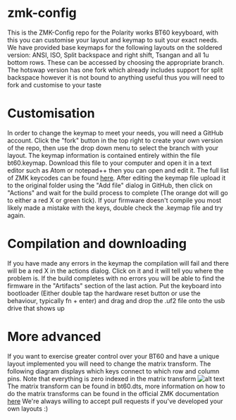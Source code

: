 # zmk-config
This is the ZMK-Config repo for the Polarity works BT60 keyyboard, with this you can customise your layout and keymap to suit your exact needs.
We have provided base keymaps for the following layouts on the soldered version: ANSI, ISO, Split backspace and right shift, Tsangan and all 1u bottom rows. These can be accessed by choosing the appropriate branch. The hotswap version has one fork which already includes support for split backspace however it is not bound to anything useful thus you will need to fork and customise to your taste

# Customisation
In order to change the keymap to meet your needs, you will need a GitHub account. Click the "fork" button in the top right to create your own version of the repo, then use the drop down menu to select the branch with your layout.
The keymap information is contained entirely within the file bt60.keymap. Download this file to your computer and open it in a text editor such as Atom or notepad++ then you can open and edit it. The full list of ZMK keycodes can be found [here](https://zmkfirmware.dev/docs/codes/keyboard-keypad/).
After editing the keymap file upload it to the original folder using the "Add file" dialog in GitHub, then click on "Actions" and wait for the build process to complete (The orange dot will go to either a red X or green tick). If your firmware doesn't compile you most likely made a mistake with the keys, double check the .keymap file and try again.

# Compilation and downloading
 If you have made any errors in the keymap the compilation will fail and there will be a red X in the actions dialog. Click on it and it will tell you where the problem is.
 If the build completes with no errors you will be able to find the firmware in the "Artifacts" section of the last action.
 Put the keyboard into bootloader (Either double tap the hardware reset button or use the behaviour, typically fn + enter) and drag and drop the .uf2 file onto the usb drive that shows up

 # More advanced
 If you want to exercise greater control over your BT60 and have a unique layout implemented you will need to change the matrix transform. The following diagram displays which keys connect to which row and column pins. Note that everything is zero indexed in the matrix transform
 	![alt text](rowcolmap.png)
  The matrix transform can be found in bt60.dts, more information on how to do the matrix transforms can be found in the official ZMK documentation [here](https://zmkfirmware.dev/docs/development/new-shield#optional-matrix-transform)
  We're always willing to accept pull requests if you've developed your own layouts :)

